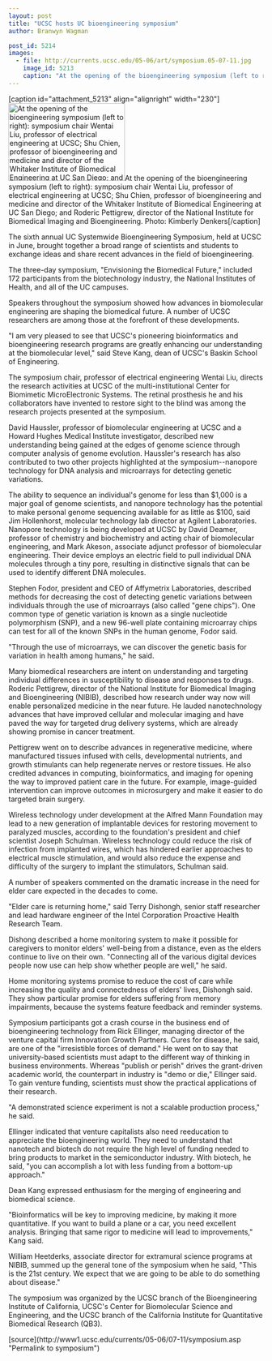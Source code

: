 ```yaml
---
layout: post
title: "UCSC hosts UC bioengineering symposium"
author: Branwyn Wagman
post_id: 5214
images:
  - file: http://currents.ucsc.edu/05-06/art/symposium.05-07-11.jpg
    image_id: 5213
    caption: "At the opening of the bioengineering symposium (left to right): symposium chair Wentai Liu, professor of electrical engineering at UCSC; Shu Chien, professor of bioengineering and medicine and director of the Whitaker Institute of Biomedical Engineering at UC San Diego; and Roderic Pettigrew, director of the National Institute for Biomedical Imaging and Bioengineering. Photo: Kimberly Denkers"
---
```


[caption id="attachment_5213" align="alignright" width="230"]<a href="http://localhost/mysite/wp-content/uploads/2005/07/symposium.05-07-11.jpg"><img class="size-full wp-image-5213" src="http://localhost/mysite/wp-content/uploads/2005/07/symposium.05-07-11.jpg" alt="At the opening of the bioengineering symposium (left to right): symposium chair Wentai Liu, professor of electrical engineering at UCSC; Shu Chien, professor of bioengineering and medicine and director of the Whitaker Institute of Biomedical Engineering at UC San Diego; and Roderic Pettigrew, director of the National Institute for Biomedical Imaging and Bioengineering. Photo: Kimberly Denkers" width="230" height="153" /></a>At the opening of the bioengineering symposium (left to right): symposium chair Wentai Liu, professor of electrical engineering at UCSC; Shu Chien, professor of bioengineering and medicine and director of the Whitaker Institute of Biomedical Engineering at UC San Diego; and Roderic Pettigrew, director of the National Institute for Biomedical Imaging and Bioengineering. Photo: Kimberly Denkers[/caption]
<a name="content" id="content"></a>
<p>
  The sixth annual UC Systemwide Bioengineering Symposium, held at UCSC in June, brought together a broad range of scientists and students to exchange ideas and share recent advances in the field of bioengineering.
</p>
<p>
  The three-day symposium, "Envisioning the Biomedical Future," included 172 participants from the biotechnology industry, the National Institutes of Health, and all of the UC campuses.
</p>
<p>
  Speakers throughout the symposium showed how advances in biomolecular engineering are shaping the biomedical future. A number of UCSC researchers are among those at the forefront of these developments.
</p>
<p>
  "I am very pleased to see that UCSC's pioneering bioinformatics and bioengineering research programs are greatly enhancing our understanding at the biomolecular level," said Steve Kang, dean of UCSC's Baskin School of Engineering.
</p>
<p>
  The symposium chair, professor of electrical engineering Wentai Liu, directs the research activities at UCSC of the multi-institutional Center for Biomimetic MicroElectronic Systems. The retinal prosthesis he and his collaborators have invented to restore sight to the blind was among the research projects presented at the symposium.
</p>
<p>
  David Haussler, professor of biomolecular engineering at UCSC and a Howard Hughes Medical Institute investigator, described new understanding being gained at the edges of genome science through computer analysis of genome evolution. Haussler's research has also contributed to two other projects highlighted at the symposium--nanopore technology for DNA analysis and microarrays for detecting genetic variations.
</p>
<p>
  The ability to sequence an individual's genome for less than $1,000 is a major goal of genome scientists, and nanopore technology has the potential to make personal genome sequencing available for as little as $100, said Jim Hollenhorst, molecular technology lab director at Agilent Laboratories. Nanopore technology is being developed at UCSC by David Deamer, professor of chemistry and biochemistry and acting chair of biomolecular engineering, and Mark Akeson, associate adjunct professor of biomolecular engineering. Their device employs an electric field to pull individual DNA molecules through a tiny pore, resulting in distinctive signals that can be used to identify different DNA molecules.
</p>
<p>
  Stephen Fodor, president and CEO of Affymetrix Laboratories, described methods for decreasing the cost of detecting genetic variations between individuals through the use of microarrays (also called "gene chips"). One common type of genetic variation is known as a single nucleotide polymorphism (SNP), and a new 96-well plate containing microarray chips can test for all of the known SNPs in the human genome, Fodor said.
</p>
<p>
  "Through the use of microarrays, we can discover the genetic basis for variation in health among humans," he said.
</p>
<p>
  Many biomedical researchers are intent on understanding and targeting individual differences in susceptibility to disease and responses to drugs. Roderic Pettigrew, director of the National Institute for Biomedical Imaging and Bioengineering (NIBIB), described how research under way now will enable personalized medicine in the near future. He lauded nanotechnology advances that have improved cellular and molecular imaging and have paved the way for targeted drug delivery systems, which are already showing promise in cancer treatment.
</p>
<p>
  Pettigrew went on to describe advances in regenerative medicine, where manufactured tissues infused with cells, developmental nutrients, and growth stimulants can help regenerate nerves or restore tissues. He also credited advances in computing, bioinformatics, and imaging for opening the way to improved patient care in the future. For example, image-guided intervention can improve outcomes in microsurgery and make it easier to do targeted brain surgery.
</p>
<p>
  Wireless technology under development at the Alfred Mann Foundation may lead to a new generation of implantable devices for restoring movement to paralyzed muscles, according to the foundation's president and chief scientist Joseph Schulman. Wireless technology could reduce the risk of infection from implanted wires, which has hindered earlier approaches to electrical muscle stimulation, and would also reduce the expense and difficulty of the surgery to implant the stimulators, Schulman said.
</p>
<p>
  A number of speakers commented on the dramatic increase in the need for elder care expected in the decades to come.
</p>
<p>
  "Elder care is returning home," said Terry Dishongh, senior staff researcher and lead hardware engineer of the Intel Corporation Proactive Health Research Team.
</p>
<p>
  Dishong described a home monitoring system to make it possible for caregivers to monitor elders' well-being from a distance, even as the elders continue to live on their own. "Connecting all of the various digital devices people now use can help show whether people are well," he said.
</p>
<p>
  Home monitoring systems promise to reduce the cost of care while increasing the quality and connectedness of elders' lives, Dishongh said. They show particular promise for elders suffering from memory impairments, because the systems feature feedback and reminder systems.
</p>
<p>
  Symposium participants got a crash course in the business end of bioengineering technology from Rick Ellinger, managing director of the venture capital firm Innovation Growth Partners. Cures for disease, he said, are one of the "irresistible forces of demand." He went on to say that university-based scientists must adapt to the different way of thinking in business environments. Whereas "publish or perish" drives the grant-driven academic world, the counterpart in industry is "demo or die," Ellinger said. To gain venture funding, scientists must show the practical applications of their research.
</p>
<p>
  "A demonstrated science experiment is not a scalable production process," he said.
</p>
<p>
  Ellinger indicated that venture capitalists also need reeducation to appreciate the bioengineering world. They need to understand that nanotech and biotech do not require the high level of funding needed to bring products to market in the semiconductor industry. With biotech, he said, "you can accomplish a lot with less funding from a bottom-up approach."
</p>
<p>
  Dean Kang expressed enthusiasm for the merging of engineering and biomedical science.
</p>
<p>
  "Bioinformatics will be key to improving medicine, by making it more quantitative. If you want to build a plane or a car, you need excellent analysis. Bringing that same rigor to medicine will lead to improvements," Kang said.
</p>
<p>
  William Heetderks, associate director for extramural science programs at NIBIB, summed up the general tone of the symposium when he said, "This is the 21st century. We expect that we are going to be able to do something about disease."
</p>
<p>
  The symposium was organized by the UCSC branch of the Bioengineering Institute of California, UCSC's Center for Biomolecular Science and Engineering, and the UCSC branch of the California Institute for Quantitative Biomedical Research (QB3).
</p>
[source](http://www1.ucsc.edu/currents/05-06/07-11/symposium.asp "Permalink to symposium")
